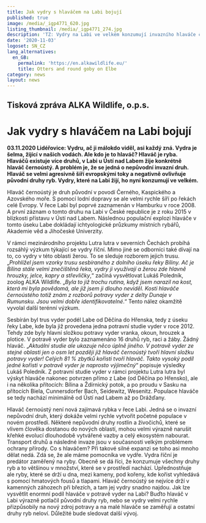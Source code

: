 ```yaml
---
title: Jak vydry s hlaváčem na Labi bojují
published: true
image: /media/_igp4771_620.jpg
listing_thumbnail: /media/_igp4771_274.jpg
description: 'TZ: Vydry na Labi ve velkém konzumují invazního hlaváče černoústého'
date: '2020-11-03'
logoset: SN_CZ
lang_alternatives:
  en_GB:
    permalink: 'https://en.alkawildlife.eu/'
    title: Otters and round goby on Elbe
category: news
layout: news
---
```

## Tisková zpráva ALKA Wildlife, o.p.s.



# Jak vydry s hlaváčem na Labi bojují

**03.11.2020 Lidéřovice: Vydru, ač ji málokdo viděl, asi každý zná. Vydra je šelma, žijící v našich vodách. Ale kdo je to hlaváč? Hlaváč je ryba. Hlaváčů existuje více druhů, v Labi u Ústí nad Labem žije konkrétně hlaváč černoústý. A problém je, že se jedná o nepůvodní invazní druh. Hlaváč se velmi agresivně šíří evropskými toky a negativně ovlivňuje původní druhy ryb. Vydry, které na Labi žijí, ho nyní konzumují ve velkém.** 

Hlaváč černoústý je druh původní v povodí Černého, Kaspického a Azovského moře. S pomocí lodní dopravy se ale velmi rychle šíří po řekách celé Evropy. V řece Labi byl poprvé zaznamenán v Hamburku v roce 2008. A první záznam o tomto druhu na Labi v České republice je z roku 2015 v blízkosti přístavu v Ústí nad Labem. Následnou populační explozi hlaváče v tomto úseku Labe dokládají ichtyologické průzkumy místních rybářů, Akademie věd a Jihočeské Univerzity.

V rámci mezinárodního projektu Lutra lutra v severních Čechách probíhá rozsáhlý výzkum týkající se vydry říční. Mimo jiné se odborníci také dívají na to, co vydry v této oblasti žerou. To se sleduje rozborem jejich trusu. „_Prohlížel jsem vzorky trusu sesbíraného z dolního úseku řeky Bíliny. Ač je Bílina stále velmi znečištěná řeka, vydry ji využívají a žerou zde hlavně hrouzky, jelce, kapry a střevličky_,“ začíná vysvětlovat Lukáš Poledník, zoolog ALKA Wildlife. „_Byla to již trochu rutina, když jsem narazil na kost, která mi byla povědomá, ale již jsem ji dlouho neviděl. Kosti hlaváče černoústého totiž znám z rozborů potravy vyder z delty Dunaje v Rumunsku. Jsou velmi dobře identifikovatelné_.“ Tento nález okamžitě vyvolal další terénní výzkum. 

Sesbírán byl trus vyder podél Labe od Děčína do Hřenska, tedy z úseku řeky Labe, kde byla již provedena jedna potravní studie vyder v roce 2012. Tehdy zde byly hlavní složkou potravy vyder vranka, okoun, hrouzek a plotice. V potravě vyder bylo zaznamenáno 16 druhů ryb, raci a žáby. Žádný hlaváč. „_Aktuální studie ale ukazuje něco úplně jiného. V potravě vyder ze stejné oblasti jen o osm let později již hlaváč černoústý tvoří hlavní složku potravy vyder! Celých 81 % zbytků kořisti tvoří hlaváč. Takto vysoký podíl jedné kořisti v potravě vyder je naprosto výjimečný_“ popisuje výsledky Lukáš Poledník. Z potravní studie vyder v rámci projektu Lutra lutra byl výskyt hlaváče nakonec potvrzen přímo z Labe (od Děčína po Hřensko), ale i na několika přítocích: Bílina a Ždírnický potok, a po proudu v Sasku na přítocích Biela, Cunnersdorfer Bach, Seidewitz, Wesenitz. Populace hlaváče se tedy nachází minimálně od Ústí nad Labem až po Drážďany.   

Hlaváč černoústý není nová zajímavá rybka v řece Labi. Jedná se o invazní nepůvodní druh, který dokáže velmi rychle vytvořit početné populace v novém prostředí. Některé nepůvodní druhy rostlin a živočichů, které se vlivem člověka dostanou do nových oblastí, mohou velmi výrazně narušit křehké evolucí dlouhodobě vytvářené vazby a celý ekosystém nabourat. Transport druhů a následné invaze jsou v současnosti velkým problémem ochrany přírody. Co s hlaváčem? Při takové silné expanzi se toho asi mnoho dělat nedá. Zdá se, že ale máme pomocníka ve vydře. Vydra říční je predátor zaměřený na ryby. Obecně se dá říci, že konzumuje všechny druhy ryb a to většinou v množství, které se v prostředí nachází. Upřednostňuje ale ryby, které se drží u dna, mezi kameny, pod kořeny, kde kořist vyhledává s pomocí hmatových fousů a tlapami. Hlaváč černoústý se nejvíce drží v kamenných záhozech při březích, a tam jej vydry snadno najdou. Jak lze vysvětlit enormní podíl hlaváče v potravě vyder na Labi? Buďto hlaváč v Labi výrazně potlačil původní druhy ryb, nebo se vydry velmi rychle přizpůsobily na nový zdroj potravy a na malé hlaváče se zaměřují a ostatní druhy ryb neloví. Důležité bude sledovat další vývoj.
